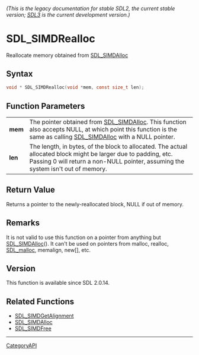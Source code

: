 ###### (This is the legacy documentation for stable SDL2, the current stable version; [SDL3](https://wiki.libsdl.org/SDL3/) is the current development version.)
# SDL_SIMDRealloc

Reallocate memory obtained from [SDL_SIMDAlloc](SDL_SIMDAlloc) 

## Syntax

```c
void * SDL_SIMDRealloc(void *mem, const size_t len);

```

## Function Parameters

|             |                                                                                                                                                                                                     |
| ----------- | --------------------------------------------------------------------------------------------------------------------------------------------------------------------------------------------------- |
| **mem**     | The pointer obtained from [SDL_SIMDAlloc](SDL_SIMDAlloc). This function also accepts NULL, at which point this function is the same as calling [SDL_SIMDAlloc](SDL_SIMDAlloc) with a NULL pointer.  |
| **len**     | The length, in bytes, of the block to allocated. The actual allocated block might be larger due to padding, etc. Passing 0 will return a non-NULL pointer, assuming the system isn't out of memory. |

## Return Value

Returns a pointer to the newly-reallocated block, NULL if out of memory.

## Remarks

It is not valid to use this function on a pointer from anything but
[SDL_SIMDAlloc](SDL_SIMDAlloc)(). It can't be used on pointers from malloc,
realloc, [SDL_malloc](SDL_malloc), memalign, new[], etc.

## Version

This function is available since SDL 2.0.14.

## Related Functions

* [SDL_SIMDGetAlignment](SDL_SIMDGetAlignment)
* [SDL_SIMDAlloc](SDL_SIMDAlloc)
* [SDL_SIMDFree](SDL_SIMDFree)

----
[CategoryAPI](CategoryAPI)

